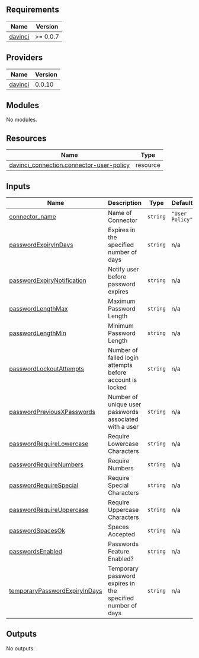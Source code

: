 <!-- BEGIN_TF_DOCS -->
## Requirements

| Name | Version |
|------|---------|
| <a name="requirement_davinci"></a> [davinci](#requirement\_davinci) | >= 0.0.7 |

## Providers

| Name | Version |
|------|---------|
| <a name="provider_davinci"></a> [davinci](#provider\_davinci) | 0.0.10 |

## Modules

No modules.

## Resources

| Name | Type |
|------|------|
| [davinci_connection.connector-user-policy](https://registry.terraform.io/providers/samir-gandhi/davinci/latest/docs/resources/connection) | resource |

## Inputs

| Name | Description | Type | Default | Required |
|------|-------------|------|---------|:--------:|
| <a name="input_connector_name"></a> [connector\_name](#input\_connector\_name) | Name of Connector | `string` | `"User Policy"` | no |
| <a name="input_passwordExpiryInDays"></a> [passwordExpiryInDays](#input\_passwordExpiryInDays) | Expires in the specified number of days | `string` | n/a | yes |
| <a name="input_passwordExpiryNotification"></a> [passwordExpiryNotification](#input\_passwordExpiryNotification) | Notify user before password expires | `string` | n/a | yes |
| <a name="input_passwordLengthMax"></a> [passwordLengthMax](#input\_passwordLengthMax) | Maximum Password Length | `string` | n/a | yes |
| <a name="input_passwordLengthMin"></a> [passwordLengthMin](#input\_passwordLengthMin) | Minimum Password Length | `string` | n/a | yes |
| <a name="input_passwordLockoutAttempts"></a> [passwordLockoutAttempts](#input\_passwordLockoutAttempts) | Number of failed login attempts before account is locked | `string` | n/a | yes |
| <a name="input_passwordPreviousXPasswords"></a> [passwordPreviousXPasswords](#input\_passwordPreviousXPasswords) | Number of unique user passwords associated with a user | `string` | n/a | yes |
| <a name="input_passwordRequireLowercase"></a> [passwordRequireLowercase](#input\_passwordRequireLowercase) | Require Lowercase Characters | `string` | n/a | yes |
| <a name="input_passwordRequireNumbers"></a> [passwordRequireNumbers](#input\_passwordRequireNumbers) | Require Numbers | `string` | n/a | yes |
| <a name="input_passwordRequireSpecial"></a> [passwordRequireSpecial](#input\_passwordRequireSpecial) | Require Special Characters | `string` | n/a | yes |
| <a name="input_passwordRequireUppercase"></a> [passwordRequireUppercase](#input\_passwordRequireUppercase) | Require Uppercase Characters | `string` | n/a | yes |
| <a name="input_passwordSpacesOk"></a> [passwordSpacesOk](#input\_passwordSpacesOk) | Spaces Accepted | `string` | n/a | yes |
| <a name="input_passwordsEnabled"></a> [passwordsEnabled](#input\_passwordsEnabled) | Passwords Feature Enabled? | `string` | n/a | yes |
| <a name="input_temporaryPasswordExpiryInDays"></a> [temporaryPasswordExpiryInDays](#input\_temporaryPasswordExpiryInDays) | Temporary password expires in the specified number of days | `string` | n/a | yes |

## Outputs

No outputs.
<!-- END_TF_DOCS -->